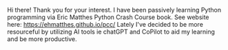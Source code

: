 Hi there!
Thank you for your interest. I have been passively learning Python programming via Eric Matthes Python Crash Course book. See website here: https://ehmatthes.github.io/pcc/
Lately I've decided to be more resourceful by utilizing AI tools ie chatGPT and CoPilot to aid my learning and be more productive. 
